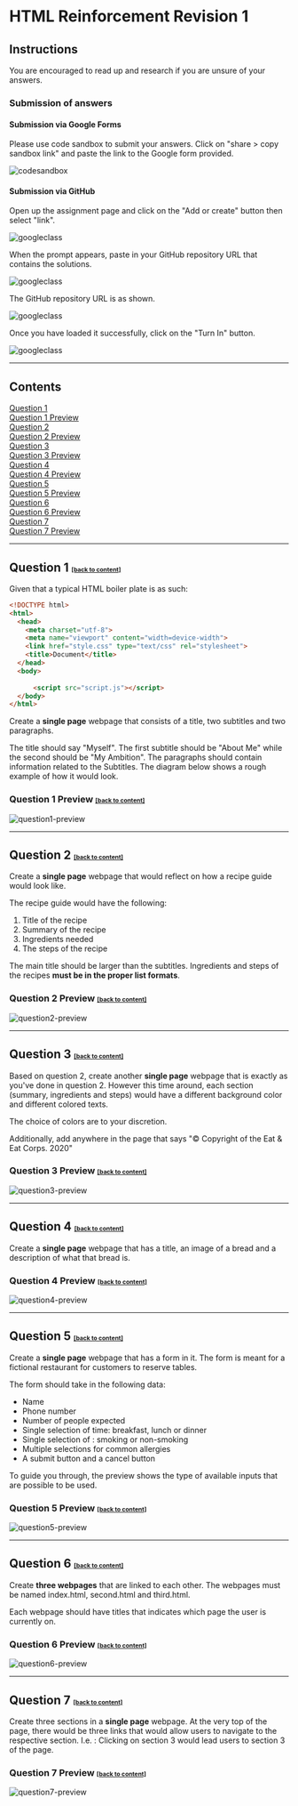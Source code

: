 # HTML Reinforcement Revision 1

## Instructions

You are encouraged to read up and research if you are unsure of your answers. 

### Submission of answers

#### Submission via Google Forms

Please use code sandbox to submit your answers. Click on "share > copy sandbox link" and paste the link to the Google form provided.

![codesandbox](images/codesandbox-1.png)

#### Submission via GitHub

Open up the assignment page and click on the "Add or create" button then select "link".

![googleclass](images/github-1.png)

When the prompt appears, paste in your GitHub repository URL that contains the solutions.

![googleclass](images/github-2.png)

The GitHub repository URL is as shown.

![googleclass](images/github-3.png)

Once you have loaded it successfully, click on the "Turn In" button.

![googleclass](images/github-4.png)

<hr>

## Contents

[Question 1]()<br>
[Question 1 Preview]()<br>
[Question 2]()<br>
[Question 2 Preview]()<br>
[Question 3]()<br>
[Question 3 Preview]()<br>
[Question 4]()<br>
[Question 4 Preview]()<br>
[Question 5]()<br>
[Question 5 Preview]()<br>
[Question 6]()<br>
[Question 6 Preview]()<br>
[Question 7]()<br>
[Question 7 Preview]()<br>

<hr>

## Question 1 <a style="font-size:8pt;" href="#">[back to content]</a>

Given that a typical HTML boiler plate is as such:

```html
<!DOCTYPE html>
<html>
  <head>
    <meta charset="utf-8">
    <meta name="viewport" content="width=device-width">
    <link href="style.css" type="text/css" rel="stylesheet">
    <title>Document</title>
  </head>
  <body>
      
      <script src="script.js"></script>
  </body>
</html>
```

Create a **single page** webpage that consists of a title, two subtitles and two paragraphs.

The title should say "Myself". The first subtitle should be "About Me" while the second should be "My Ambition". The paragraphs should contain information related to the Subtitles. The diagram below shows a rough example of how it would look.

### Question 1 Preview <a style="font-size:8pt;" href="#">[back to content]</a>

![question1-preview](images/question1.png)

<hr>

## Question 2 <a style="font-size:8pt;" href="#">[back to content]</a>

Create a **single page** webpage that would reflect on how a recipe guide would look like.

The recipe guide would have the following:

1. Title of the recipe
2. Summary of the recipe
3. Ingredients needed
4. The steps of the recipe

The main title should be larger than the subtitles. Ingredients and steps of the recipes **must be in the proper list formats**. 

### Question 2 Preview <a style="font-size:8pt;" href="#">[back to content]</a>

![question2-preview](images/question2.png)

<hr>

## Question 3 <a style="font-size:8pt;" href="#">[back to content]</a>

Based on question 2, create another **single page** webpage that is exactly as you've done in question 2. However this time around, each section (summary, ingredients and steps) would have a different background color and different colored texts.

The choice of colors are to your discretion. 

Additionally, add anywhere in the page that says "&copy; Copyright of the Eat & Eat Corps. 2020"

### Question 3 Preview <a style="font-size:8pt;" href="#">[back to content]</a>

![question3-preview](images/question3.png)

<hr>

## Question 4 <a style="font-size:8pt;" href="#">[back to content]</a>

Create a **single page** webpage that has a title, an image of a bread and a description of what that bread is.

### Question 4 Preview <a style="font-size:8pt;" href="#">[back to content]</a>

![question4-preview](images/question4.png)

<hr>

## Question 5 <a style="font-size:8pt;" href="#">[back to content]</a>

Create a **single page** webpage that has a form in it. The form is meant for a fictional restaurant for customers to reserve tables.

The form should take in the following data:

- Name 
- Phone number
- Number of people expected
- Single selection of time: breakfast, lunch or dinner
- Single selection of : smoking or non-smoking
- Multiple selections for common allergies
- A submit button and a cancel button

To guide you through, the preview shows the type of available inputs that are possible to be used.

### Question 5 Preview <a style="font-size:8pt;" href="#">[back to content]</a>

![question5-preview](images/question5.png)

<hr>

## Question 6 <a style="font-size:8pt;" href="#">[back to content]</a>

Create **three webpages** that are linked to each other. The webpages must be named index.html, second.html and third.html.

Each webpage should have titles that indicates which page the user is currently on. 

### Question 6 Preview <a style="font-size:8pt;" href="#">[back to content]</a>

![question6-preview](images/question6.gif)

<hr>

## Question 7 <a style="font-size:8pt;" href="#">[back to content]</a>

Create three sections in a **single page** webpage. At the very top of the page, there would be three links that would allow users to navigate to the respective section. I.e. : Clicking on section 3 would lead users to section 3 of the page.

### Question 7 Preview <a style="font-size:8pt;" href="#">[back to content]</a>

![question7-preview](images/question7.gif)



